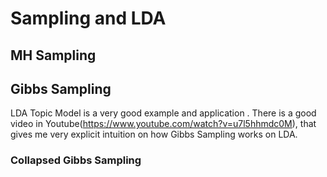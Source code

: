 # Sampling and LDA

## MH Sampling

## Gibbs Sampling

LDA Topic Model is a very good example and application . There is a good video in Youtube(https://www.youtube.com/watch?v=u7l5hhmdc0M), that gives me very explicit intuition on how Gibbs Sampling works on LDA. 

### Collapsed Gibbs Sampling

